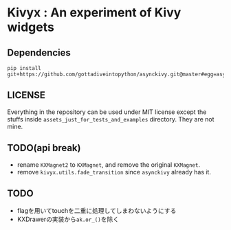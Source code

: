 # Kivyx : An experiment of Kivy widgets

## Dependencies

```
pip install git+https://github.com/gottadiveintopython/asynckivy.git@master#egg=asynckivy
```

## LICENSE

Everything in the repository can be used under MIT license except the stuffs inside `assets_just_for_tests_and_examples` directory. They are not mine.

## TODO(api break)

- rename `KXMagnet2` to `KXMagnet`, and remove the original `KXMagnet`.
- remove `kivyx.utils.fade_transition` since `asynckivy` already has it.

## TODO

- flagを用いてtouchを二重に処理してしまわないようにする
- KXDrawerの実装から`ak.or_()`を除く

